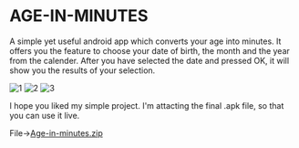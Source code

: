 # AGE-IN-MINUTES
A simple yet useful android app which converts your age into minutes.
It offers you the feature to choose your date of birth, the month and the year from the calender.
After you have selected the date and pressed OK, it will show you the results of your selection.


![1](https://user-images.githubusercontent.com/113659942/194213832-b97ac485-ec42-46f4-a757-9442f7285fe3.png) ![2](https://user-images.githubusercontent.com/113659942/194214228-bfb9f061-ce21-4114-ad69-ca67c613089f.png)
![3](https://user-images.githubusercontent.com/113659942/194214547-64999dc7-d490-49e8-9559-631f484b33af.png)

I hope you liked my simple project. I'm attacting the final .apk file, so that you can use it live.

File->[Age-in-minutes.zip](https://github.com/armaanjaj/age-in-minutes/files/9721238/Age-in-minutes.zip)
